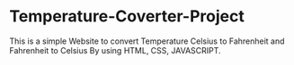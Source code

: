 # Temperature-Coverter-Project
This is a simple Website to convert Temperature Celsius to Fahrenheit and Fahrenheit to Celsius By  using HTML, CSS, JAVASCRIPT.
